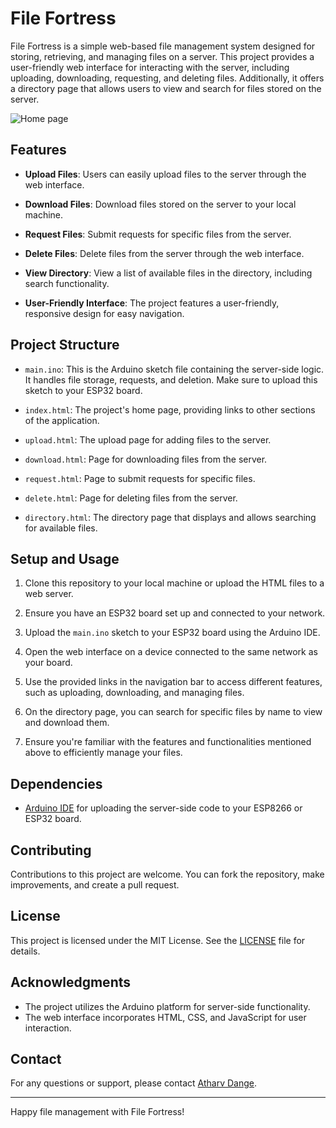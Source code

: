 # File Fortress

File Fortress is a simple web-based file management system designed for storing, retrieving, and managing files on a server. This project provides a user-friendly web interface for interacting with the server, including uploading, downloading, requesting, and deleting files. Additionally, it offers a directory page that allows users to view and search for files stored on the server.

![Home page](https://github.com/atharvdange618/Gateway-Device/assets/103875845/f9979e75-aee9-4c06-b835-54fa4ed840ab)

## Features

- **Upload Files**: Users can easily upload files to the server through the web interface.

- **Download Files**: Download files stored on the server to your local machine.

- **Request Files**: Submit requests for specific files from the server.

- **Delete Files**: Delete files from the server through the web interface.

- **View Directory**: View a list of available files in the directory, including search functionality.

- **User-Friendly Interface**: The project features a user-friendly, responsive design for easy navigation.

## Project Structure

- `main.ino`: This is the Arduino sketch file containing the server-side logic. It handles file storage, requests, and deletion. Make sure to upload this sketch to your ESP32 board.

- `index.html`: The project's home page, providing links to other sections of the application.

- `upload.html`: The upload page for adding files to the server.

- `download.html`: Page for downloading files from the server.

- `request.html`: Page to submit requests for specific files.

- `delete.html`: Page for deleting files from the server.

- `directory.html`: The directory page that displays and allows searching for available files.

## Setup and Usage

1. Clone this repository to your local machine or upload the HTML files to a web server.

2. Ensure you have an ESP32 board set up and connected to your network.

3. Upload the `main.ino` sketch to your ESP32 board using the Arduino IDE.

4. Open the web interface on a device connected to the same network as your board.

5. Use the provided links in the navigation bar to access different features, such as uploading, downloading, and managing files.

6. On the directory page, you can search for specific files by name to view and download them.

7. Ensure you're familiar with the features and functionalities mentioned above to efficiently manage your files.

## Dependencies

- [Arduino IDE](https://www.arduino.cc/en/software) for uploading the server-side code to your ESP8266 or ESP32 board.

## Contributing

Contributions to this project are welcome. You can fork the repository, make improvements, and create a pull request.

## License

This project is licensed under the MIT License. See the [LICENSE](LICENSE) file for details.

## Acknowledgments

- The project utilizes the Arduino platform for server-side functionality.
- The web interface incorporates HTML, CSS, and JavaScript for user interaction.

## Contact

For any questions or support, please contact [Atharv Dange](mailto:atharvdange.scoe.entc@gmail.com).

---

Happy file management with File Fortress!
